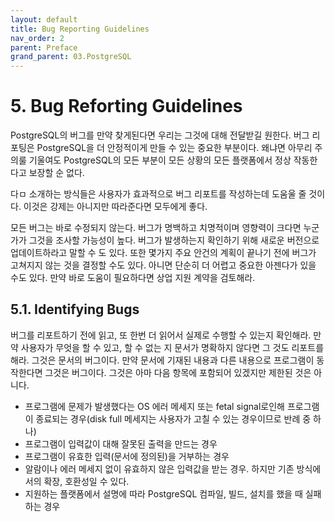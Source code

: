 ```yaml
---
layout: default
title: Bug Reporting Guidelines
nav_order: 2
parent: Preface
grand_parent: 03.PostgreSQL
---
```


# 5. Bug Reforting Guidelines

PostgreSQL의 버그를 만약 찾게된다면 우리는 그것에 대해 전달받길 원한다. 버그 리포팅은 PostgreSQL을 더 안정적이게 만들 수 있는 중요한 부분이다. 왜냐면 아무리 주의룰 기울여도 PostgreSQL의 모든 부분이 모든 상황의 모든 플랫폼에서 정상 작동한다고 보장할 순 없다.

다ㅁ 소개하는 방식들은 사용자가  효과적으로 버그 리포트를 작성하는데 도움울 줄 것이다. 이것은 강제는 아니지만 따라준다면 모두에게 좋다.

모든 버그는 바로 수정되지 않는다. 버그가 명백하고 치명적이며 영향력이 크다면 누군가가 그것을 조사할 가능성이 높다. 버그가 발생하는지 확인하기 위해 새로운 버전으로 업데이트하라고 말할 수 도 있다. 또한 몇가지 주요 안건의 계획이 끝나기 전에 버그가 고쳐지지 않는 것을 결정할 수도 있다. 아니면 단순히 더 어렵고 중요한 아젠다가 있을 수도 있다. 만약 바로 도움이 필요하다면 상업 지원 계약을 검토해라.

## 5.1. Identifying Bugs

버그를 리포트하기 전에 읽고, 또 한번 더 읽어서 실제로 수행할 수 있는지 확인해라. 만약 사용자가 무엇을 할 수 있고, 할 수 없는 지 문서가 명확하지 않다면 그 것도 리포트를 해라. 그것은 문서의 버그이다. 만약 문서에 기재된 내용과 다른 내용으로 프로그램이 동작한다면 그것은 버그이다. 그것은 아마 다음 항목에 포함되어 있겠지만 제한된 것은 아니다.

* 프로그램에 문제가 발생했다는 OS 에러 메세지 또는 fetal signal로인해 프로그램이 종료되는 경우(disk full 메세지는 사용자가 고칠 수 있는 경우이므로 반례 중 하나)
* 프로그램이 입력값이 대해 잘못된 출력을 만드는 경우
* 프로그램이 유효한 입력(문서에 정의된)을 거부하는 경우
* 알람이나 에러 메세지 없이 유효하지 않은 입력값을 받는 경우. 하지만 기존 방식에서의 확장, 호환성일 수 있다.
* 지원하는 플랫폼에서 설명에 따라 PostgreSQL 컴파일, 빌드, 설치를 했을 때 실패하는 경우

